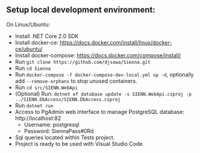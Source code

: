 ## Setup local development environment:

On Linux/Ubuntu:
 - Install .NET Core 2.0 SDK
 - Install docker-ce: https://docs.docker.com/install/linux/docker-ce/ubuntu/
 - Install docker-compose: https://docs.docker.com/compose/install/
 - Run `git clone https://github.com/djsowa/Sienna.git`
 - Run `cd Sienna`
 - Run `docker-compose -f docker-compose-dev-local.yml up -d`, optionally add `--remove-orphans` to stop unused containers.
 - Run `cd src/SIENN.WebApi`
 - (Optional) Run: `dotnet ef database update -s SIENN.WebApi.csproj -p ../SIENN.DbAccess/SIENN.DbAccess.csproj`
 - Run `dotnet run`
 - Access to PgAdmin web interface to manage PostgreSQL database: http://localhost:82
    - Username: postgresql
    - Password: SiennaPass#0Rd
 - Sql queries located within Tests project.
 - Project is ready to be used with Visual Studio Code.